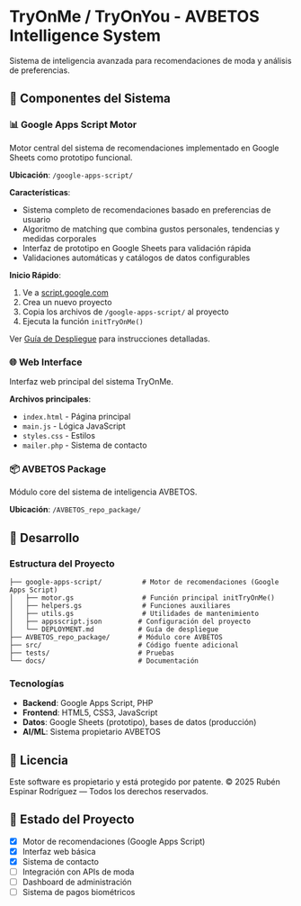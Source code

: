# TryOnMe / TryOnYou - AVBETOS Intelligence System

Sistema de inteligencia avanzada para recomendaciones de moda y análisis de preferencias.

## 🚀 Componentes del Sistema

### 📊 Google Apps Script Motor
Motor central del sistema de recomendaciones implementado en Google Sheets como prototipo funcional.

**Ubicación**: `/google-apps-script/`

**Características**:
- Sistema completo de recomendaciones basado en preferencias de usuario
- Algoritmo de matching que combina gustos personales, tendencias y medidas corporales
- Interfaz de prototipo en Google Sheets para validación rápida
- Validaciones automáticas y catálogos de datos configurables

**Inicio Rápido**:
1. Ve a [script.google.com](https://script.google.com)
2. Crea un nuevo proyecto
3. Copia los archivos de `/google-apps-script/` al proyecto
4. Ejecuta la función `initTryOnMe()`

Ver [Guía de Despliegue](./google-apps-script/DEPLOYMENT.md) para instrucciones detalladas.

### 🌐 Web Interface
Interfaz web principal del sistema TryOnMe.

**Archivos principales**:
- `index.html` - Página principal
- `main.js` - Lógica JavaScript
- `styles.css` - Estilos
- `mailer.php` - Sistema de contacto

### 📦 AVBETOS Package
Módulo core del sistema de inteligencia AVBETOS.

**Ubicación**: `/AVBETOS_repo_package/`

## 🔧 Desarrollo

### Estructura del Proyecto
```
├── google-apps-script/          # Motor de recomendaciones (Google Apps Script)
│   ├── motor.gs                 # Función principal initTryOnMe()
│   ├── helpers.gs               # Funciones auxiliares
│   ├── utils.gs                 # Utilidades de mantenimiento
│   ├── appsscript.json         # Configuración del proyecto
│   └── DEPLOYMENT.md           # Guía de despliegue
├── AVBETOS_repo_package/       # Módulo core AVBETOS
├── src/                        # Código fuente adicional
├── tests/                      # Pruebas
└── docs/                       # Documentación
```

### Tecnologías
- **Backend**: Google Apps Script, PHP
- **Frontend**: HTML5, CSS3, JavaScript
- **Datos**: Google Sheets (prototipo), bases de datos (producción)
- **AI/ML**: Sistema propietario AVBETOS

## 📝 Licencia

Este software es propietario y está protegido por patente.
© 2025 Rubén Espinar Rodríguez — Todos los derechos reservados.

## 🎯 Estado del Proyecto

- [x] Motor de recomendaciones (Google Apps Script)
- [x] Interfaz web básica
- [x] Sistema de contacto
- [ ] Integración con APIs de moda
- [ ] Dashboard de administración
- [ ] Sistema de pagos biométricos

